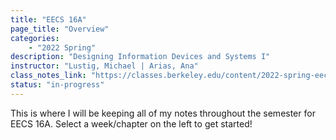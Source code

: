 ```yaml
---
title: "EECS 16A"
page_title: "Overview"
categories:
    - "2022 Spring"
description: "Designing Information Devices and Systems I"
instructor: "Lustig, Michael | Arias, Ana"
class_notes_link: "https://classes.berkeley.edu/content/2022-spring-eecs-16a-001-lec-001"
status: "in-progress"
---
```


This is where I will be keeping all of my notes throughout the semester for EECS 16A. Select a week/chapter on the left to get started!
